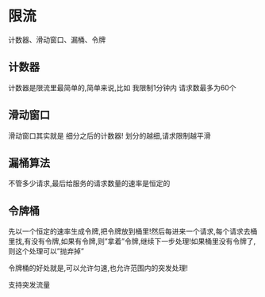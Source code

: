 
# 限流

计数器、滑动窗口、漏桶、令牌

## 计数器

计数器是限流里最简单的,简单来说,比如 我限制1分钟内 请求数最多为60个



## 滑动窗口

滑动窗口其实就是 细分之后的计数器!
划分的越细,请求限制越平滑



## 漏桶算法

不管多少请求,最后给服务的请求数量的速率是恒定的



## 令牌桶

先以一个恒定的速率生成令牌,把令牌放到桶里!然后每进来一个请求,每个请求去桶里找,有没有令牌,如果有令牌,则”拿着”令牌,继续下一步处理!如果桶里没有令牌了,则这个处理可以”抛弃掉”

令牌桶的好处就是,可以允许匀速,也允许范围内的突发处理!

支持突发流量
